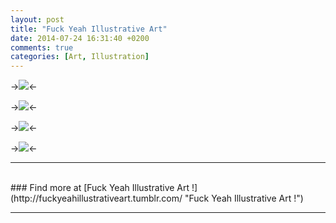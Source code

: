 ```yaml
---
layout: post
title: "Fuck Yeah Illustrative Art"
date: 2014-07-24 16:31:40 +0200
comments: true
categories: [Art, Illustration]
---
```


->![](http://i.imgur.com/evKbH21.jpg)<-

->![](http://i.imgur.com/gRjxR9N.jpg)<-

->![](http://i.imgur.com/lnHvGY6.jpg)<-

->![](http://i.imgur.com/ITEH7xt.jpg)<-

---
<br>
### Find more at [Fuck Yeah Illustrative Art !](http://fuckyeahillustrativeart.tumblr.com/ "Fuck Yeah Illustrative Art !")

---
